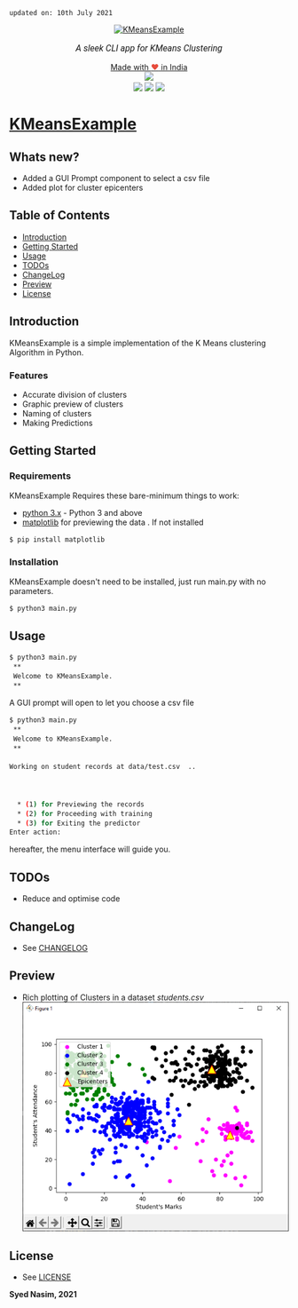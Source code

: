     updated on: 10th July 2021

<div align=center>
    <a href="https://warmachine028.github.io/KMeansExample"><img width=200 src="https://github.com/warmachine028/KMeansExample/blob/master/data/img/ico.ico" alt="KMeansExample"></a>
    <p style="font-family: roboto, calibri; font-size:12pt; font-style:italic"> A sleek CLI app for KMeans Clustering </p>
    <a href="https://madewithlove.org.in" target="_blank">Made with <span style="color: #e74c3c">&hearts;</span> in India</a>  
    <br>
    <a href="https://github.com/warmachine028/KMeansExample/releases/"> <img src="https://img.shields.io/github/v/release/warmachine028/KMeansExample"></a>
    <br>
    <a> <img src="https://img.shields.io/github/stars/warmachine028/KMeansExample?color=lawngreen"></a>
    <a href= "https://github.com/warmachine028/KMeansExample/tree/master/LICENSE"><img src="https://img.shields.io/github/license/warmachine028/KMeansExample?color=orange"></a>
    <a href="https://github.com/warmachine028/KMeansExmaple/network/members"><img src="https://img.shields.io/github/forks/warmachine028/KMeansExample?color=cyan"></a>
</div>

# [KMeansExample](https://github.com/warmachine028/KMeansExample)

## Whats new?

- Added a GUI Prompt component to select a csv file
- Added plot for cluster epicenters

## Table of Contents

- [Introduction](#introduction)
- [Getting Started](#getting-started)
- [Usage](#usage)
- [TODOs](#todos)
- [ChangeLog](#changeLog)
- [Preview](#preview)
- [License](#license)

## Introduction

KMeansExample is a simple implementation of the K Means clustering Algorithm in Python.

### Features

- Accurate division of clusters
- Graphic preview of clusters
- Naming of clusters
- Making Predictions

## Getting Started

### Requirements

KMeansExample Requires these bare-minimum things to work:

- [python 3.x] - Python 3 and above
- [matplotlib] for previewing the data . If not installed

```sh
$ pip install matplotlib
```

### Installation

KMeansExample doesn't need to be installed, just run main.py with no parameters.

```sh
$ python3 main.py
```

## Usage

```sh
$ python3 main.py
 **
 Welcome to KMeansExample.
 **

```

A GUI prompt will open to let you choose a csv file

```sh
$ python3 main.py
 **
 Welcome to KMeansExample.
 **

Working on student records at data/test.csv  ..



  * (1) for Previewing the records
  * (2) for Proceeding with training
  * (3) for Exiting the predictor
Enter action:

```

hereafter, the menu interface will guide you.

## TODOs

- Reduce and optimise code

## ChangeLog

- See [CHANGELOG]

## Preview

- Rich plotting of Clusters in a dataset _students.csv_
  ![Preview]

## License

- See [LICENSE]

**Syed Nasim, 2021**

[matplotlib]: https://pypi.org/project/matplotlib/
[python 3.x]: https://www.python.org/download/releases/3.0/
[license]: .github/LICENSE
[changelog]: .github/CHANGELOG.md
[preview]: data/img/students.png
